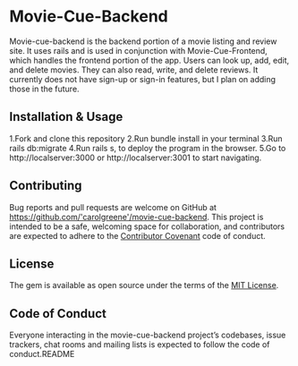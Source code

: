 # Movie-Cue-Backend
Movie-cue-backend is the backend portion of a movie listing and review site. It uses rails and is used in conjunction with Movie-Cue-Frontend, which handles the frontend portion of the app. Users can look up, add, edit, and delete movies. They can also read, write, and delete reviews. It currently does not have sign-up or sign-in features, but I plan on adding those in the future.

## Installation & Usage
1.Fork and clone this repository 2.Run bundle install in your terminal 3.Run rails db:migrate 4.Run rails s, to deploy the program in the browser. 5.Go to http://localserver:3000  or http://localserver:3001 to start navigating.

## Contributing
Bug reports and pull requests are welcome on GitHub at https://github.com/'carolgreene'/movie-cue-backend. This project is intended to be a safe, welcoming space for collaboration, and contributors are expected to adhere to the [Contributor Covenant](http://contributor-covenant.org) code of conduct.


## License
The gem is available as open source under the terms of the [MIT License](https://opensource.org/licenses/MIT).


## Code of Conduct
Everyone interacting in the movie-cue-backend project’s codebases, issue trackers, chat rooms and mailing lists is expected to follow the code of conduct.README

